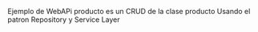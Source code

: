 ﻿Ejemplo de WebAPi producto es un CRUD de la clase producto Usando el patron Repository y Service Layer